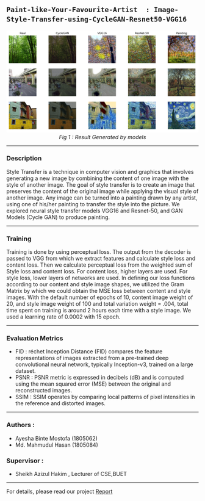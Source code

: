 ## **`Paint-like-Your-Favourite-Artist  : Image-Style-Transfer-using-CycleGAN-Resnet50-VGG16`**

<p align="center">
  <img src="Resources/combined.png" alt="Alt Text">
  <br>
  <em>Fig 1 : Result Generated by models</em>
</p>

---

### Description 
Style Transfer is a technique in computer vision and graphics that involves generating a new image by combining the content of one image with the style of another image. The goal of style transfer is to create an image that preserves the content of the original image while applying the visual style of another image. Any image can be turned into a painting drawn by any artist, using one of his/her painting to transfer the style into the picture. We explored neural style transfer models VGG16 and Resnet-50, and GAN Models (Cycle GAN) to produce painting.

---
### Training
Training is done by using perceptual loss. The output from the decoder is passed to VGG from which we extract features and calculate style loss and content loss. Then we calculate perceptual loss from the weighted sum of Style loss and content loss. For content loss, higher layers are used. For style loss, lower layers of networks are used. In defining our loss functions according to our content and style image shapes, we utilized the Gram Matrix by which we could obtain the MSE loss between content and style images. With the default number of epochs of 10, content image weight of 20, and style image weight of 100 and total variation weight = .004, total time spent on training is around 2 hours each time with a style image. We used a learning rate of 0.0002 with 15 epoch.

---

### Evaluation Metrics 
  - FID : réchet Inception Distance (FID) compares the feature representations of images extracted from a pre-trained deep convolutional neural network, typically Inception-v3, trained on a large dataset.
  - PSNR : PSNR metric is expressed in decibels (dB) and is computed using the mean squared error (MSE) between the original and reconstructed images.
  - SSIM : SSIM operates by comparing local patterns of pixel intensities in the reference and distorted images.

---

### Authors : 
  - Ayesha Binte Mostofa (1805062)
  - Md. Mahmudul Hasan   (1805084)
### Supervisor :
  - Sheikh Azizul Hakim , Lecturer of CSE,BUET
    
---

For details, please read our project [Report](https://github.com/ayeshathoi/Image-Style-Transfer-using-CycleGAN-Resnet50-VGG16---Paint-like-Your-Favourite-Artist/blob/main/Project_Report_Image_Style_Transfer.pdf)
